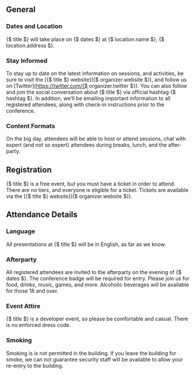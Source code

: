 ## General

### Dates and Location

{$ title $} will take place on {$ dates $} at {$ location.name $}, {$ location.address $}.

### Stay Informed

To stay up to date on the latest information on sessions, and activities, be sure to visit the [{$ title $} website]({$ organizer.website $}), and follow us on  [Twitter](https://twitter.com/{$ organizer.twitter $}). You can also follow and join the social conversation about {$ title $} via official hashtag {$ hashtag $}. In addition, we'll be emailing important information to all registered attendees, along with check-in instructions prior to the conference.

### Content Formats

On the big day, attendees will be able to host or attend sessions, chat with expert (and not so expert) attendees during breaks, lunch, and the after-party.

## Registration
{$ title $} is a free event, but you must have a ticket in order to attend.
There are no tiers, and everyone is eligible for a ticket.
Tickets are available via the [{$ title $} website]({$ organizer.website $}).

## Attendance Details

### Language

All presentations at {$ title $} will be in English, as far as we know.

### Afterparty

All registered attendees are invited to the afterparty on the evening of {$ dates $}.
The conference badge will be required for entry.
Please join us for food, drinks, music, games, and more.
Alcoholic beverages will be available for those 18 and over.

### Event Attire

{$ title $} is a developer event, so please be comfortable and casual. There is no enforced dress code.

### Smoking

Smoking is is not permitted in the building.
If you leave the building for smoke, we can not guarantee security staff will be available to allow your re-entry to the building.
